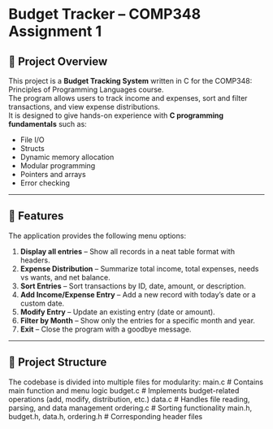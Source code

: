 # Budget Tracker – COMP348 Assignment 1

## 📌 Project Overview
This project is a **Budget Tracking System** written in C for the COMP348: Principles of Programming Languages course.  
The program allows users to track income and expenses, sort and filter transactions, and view expense distributions.  
It is designed to give hands-on experience with **C programming fundamentals** such as:
- File I/O
- Structs
- Dynamic memory allocation
- Modular programming
- Pointers and arrays
- Error checking

---

## 🚀 Features
The application provides the following menu options:

1. **Display all entries** – Show all records in a neat table format with headers.  
2. **Expense Distribution** – Summarize total income, total expenses, needs vs wants, and net balance.  
3. **Sort Entries** – Sort transactions by ID, date, amount, or description.  
4. **Add Income/Expense Entry** – Add a new record with today’s date or a custom date.  
5. **Modify Entry** – Update an existing entry (date or amount).  
6. **Filter by Month** – Show only the entries for a specific month and year.  
7. **Exit** – Close the program with a goodbye message.

---

## 📂 Project Structure
The codebase is divided into multiple files for modularity:
main.c # Contains main function and menu logic
budget.c # Implements budget-related operations (add, modify, distribution, etc.)
data.c # Handles file reading, parsing, and data management
ordering.c # Sorting functionality
main.h, budget.h, data.h, ordering.h # Corresponding header files
